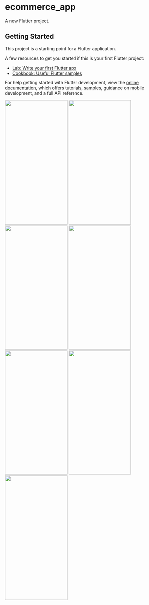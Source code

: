 # ecommerce_app

A new Flutter project.

## Getting Started

This project is a starting point for a Flutter application.

A few resources to get you started if this is your first Flutter project:

- [Lab: Write your first Flutter app](https://docs.flutter.dev/get-started/codelab)
- [Cookbook: Useful Flutter samples](https://docs.flutter.dev/cookbook)

For help getting started with Flutter development, view the
[online documentation](https://docs.flutter.dev/), which offers tutorials,
samples, guidance on mobile development, and a full API reference.


<p>
  <img src="https://github.com/swetapatel0904/Ecommerce_app/assets/153794312/7407e520-e3bf-45b1-9a00-a64dc69a77e4" height="400px" width="200px" />
  <img src="https://github.com/swetapatel0904/Ecommerce_app/assets/153794312/c2858d0e-415b-4c23-9f81-67978ebfcdca" height="400px" width="200px" />
  <img src="https://github.com/swetapatel0904/Ecommerce_app/assets/153794312/0435327d-2a88-4d40-87f6-0bc725bbc006" height="400px" width="200px" />
  <img src="https://github.com/swetapatel0904/Ecommerce_app/assets/153794312/40f7ccbd-4a0c-445c-a3fd-2f1d40e0ffee" height="400px" width="200px" />
  <img src="https://github.com/swetapatel0904/Ecommerce_app/assets/153794312/2b7685aa-1c30-46a2-9f67-8a2508152bde" height="400px" width="200px" />
  <img src="https://github.com/swetapatel0904/Ecommerce_app/assets/153794312/c2ee1d9c-7a63-46f6-980a-c633eca3465c" height="400px" width="200px" />
  <img src="https://github.com/swetapatel0904/Ecommerce_app/assets/153794312/ac7290ed-cb25-46ba-9700-3cd2120e0b0a" height="400px" width="200px" />
</p>









